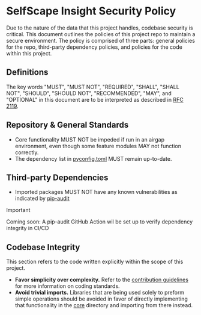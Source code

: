 # SelfScape Insight Security Policy

Due to the nature of the data that this project handles, codebase security is critical. This document outlines the policies of this project repo to maintain a secure environment. The policy is comprised of three parts: general policies for the repo, third-party dependency policies, and policies for the code within this project.

## Definitions
The key words "MUST", "MUST NOT", "REQUIRED", "SHALL", "SHALL NOT", "SHOULD", "SHOULD NOT", "RECOMMENDED",  "MAY", and "OPTIONAL" in this document are to be interpreted as described in [RFC 2119](https://www.ietf.org/rfc/rfc2119.txt).

## Repository & General Standards
- Core functionality MUST NOT be impeded if run in an airgap environment, even though some feature modules MAY not function correctly.
- The dependency list in [pyconfig.toml](../pyconfig.toml) MUST remain up-to-date. 

## Third-party Dependencies
- Imported packages MUST NOT have any known vulnerabilities as indicated by [pip-audit](https://pypi.org/project/pip-audit/)

> [!IMPORTANT]
> Coming soon: A pip-audit GitHub Action wil be set up to verify dependency integrity in CI/CD

## Codebase Integrity
This section refers to the code written explicitly within the scope of this project.

- **Favor simplicity over complexity.** Refer to the [contribution guidelines](CONTRIBUTING.md) for more information on coding standards.
- **Avoid trivial imports.** Libraries that are being used solely to preform simple operations should be avoided in favor of directly implementing that functionality in the [core](../selfscape-insight/core) directory and importing from there instead.